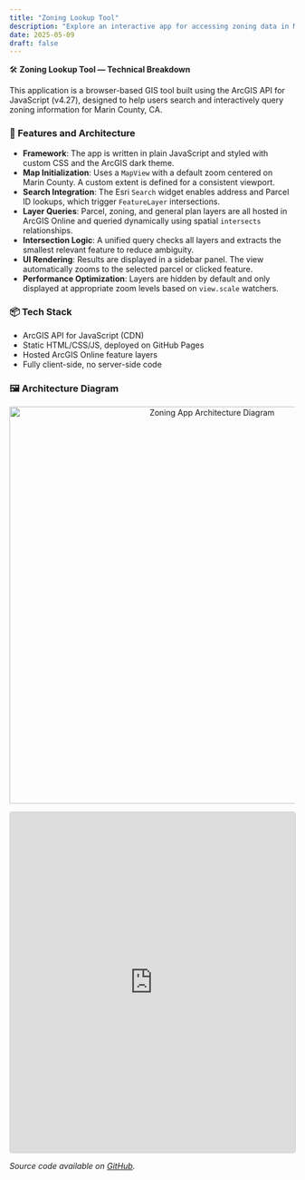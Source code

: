 ```yaml
---
title: "Zoning Lookup Tool"
description: "Explore an interactive app for accessing zoning data in Marin County"
date: 2025-05-09
draft: false
---
```


🛠️ **Zoning Lookup Tool — Technical Breakdown**

This application is a browser-based GIS tool built using the ArcGIS API for JavaScript (v4.27), designed to help users search and interactively query zoning information for Marin County, CA.

### 🔧 Features and Architecture

- **Framework**: The app is written in plain JavaScript and styled with custom CSS and the ArcGIS dark theme.
- **Map Initialization**: Uses a `MapView` with a default zoom centered on Marin County. A custom extent is defined for a consistent viewport.
- **Search Integration**: The Esri `Search` widget enables address and Parcel ID lookups, which trigger `FeatureLayer` intersections.
- **Layer Queries**: Parcel, zoning, and general plan layers are all hosted in ArcGIS Online and queried dynamically using spatial `intersects` relationships.
- **Intersection Logic**: A unified query checks all layers and extracts the smallest relevant feature to reduce ambiguity.
- **UI Rendering**: Results are displayed in a sidebar panel. The view automatically zooms to the selected parcel or clicked feature.
- **Performance Optimization**: Layers are hidden by default and only displayed at appropriate zoom levels based on `view.scale` watchers.

### 📦 Tech Stack

- ArcGIS API for JavaScript (CDN)
- Static HTML/CSS/JS, deployed on GitHub Pages
- Hosted ArcGIS Online feature layers
- Fully client-side, no server-side code

### 🖼️ Architecture Diagram

<p align="center">
  <img src="/images/lookup-diagram.png" width="700" alt="Zoning App Architecture Diagram">
</p>

<iframe
  src="https://danielmyersxyz.github.io/intersect-app/"
  width="100%"
  height="600"
  style="border: 1px solid #ccc; border-radius: 4px;"
  loading="lazy"
></iframe>

_Source code available on [GitHub](https://github.com/danielmyersxyz/lookup-app)._

